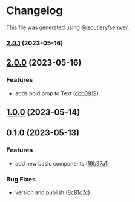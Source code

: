 # Changelog

This file was generated using [@jscutlery/semver](https://github.com/jscutlery/semver).

### [2.0.1](https://github.com/clayton-duarte/amalg/compare/text-2.0.0...text-2.0.1) (2023-05-16)

## [2.0.0](https://github.com/clayton-duarte/amalg/compare/text-1.0.0...text-2.0.0) (2023-05-16)

### Features

- adds bold prop to Text ([cbb0919](https://github.com/clayton-duarte/amalg/commit/cbb09199fa8ceaca882c791a7141ab134feca2d7))

## [1.0.0](https://github.com/clayton-duarte/cpd/compare/text-0.1.0...text-1.0.0) (2023-05-14)

## 0.1.0 (2023-05-13)

### Features

- add new basic components ([19b97a1](https://github.com/clayton-duarte/cpd/commit/19b97a1d1af3652579d5cd7077886a6aff6d8c6b))

### Bug Fixes

- version and publish ([8c81c7c](https://github.com/clayton-duarte/cpd/commit/8c81c7ca317c1445a248d01aa1b79a225ffeb747))
